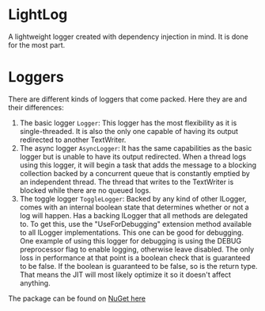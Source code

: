 # LightLog
A lightweight logger created with dependency injection in mind.
It is done for the most part.

# Loggers
There are different kinds of loggers that come packed. Here they are and their differences:

1. The basic logger `Logger`: This logger has the most flexibility as it is single-threaded. It is also the only one capable of having its output redirected to another TextWriter.
2. The async logger `AsyncLogger`: It has the same capabilities as the basic logger but is unable to have its output redirected. When a thread logs using this logger, it will begin a task that adds the message to a blocking collection backed by a concurrent queue that is constantly emptied by an independent thread. The thread that writes to the TextWriter is blocked while there are no queued logs.
3. The toggle logger `ToggleLogger`: Backed by any kind of other ILogger, comes with an internal boolean state that determines whether or not a log will happen. Has a backing ILogger that all methods are delegated to. To get this, use the "UseForDebugging" extension method available to all ILogger implementations. This one can be good for debugging. One example of using this logger for debugging is using the DEBUG preprocessor flag to enable logging, otherwise leave disabled. The only loss in performance at that point is a boolean check that is guaranteed to be false. If the boolean is guaranteed to be false, so is the return type. That means the JIT will most likely optimize it so it doesn't affect anything.

The package can be found on [NuGet here](https://www.nuget.org/packages/LighterLog/)